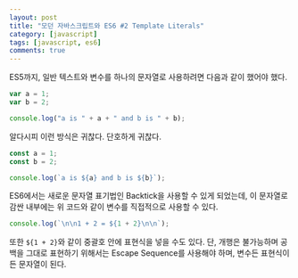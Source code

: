 ```yaml
---
layout: post
title: "모던 자바스크립트와 ES6 #2 Template Literals"
category: [javascript]
tags: [javascript, es6]
comments: true
---
```


ES5까지, 일반 텍스트와 변수를 하나의 문자열로 사용하려면 다음과 같이 했어야 했다.

```javascript
var a = 1;
var b = 2;

console.log("a is " + a + " and b is " + b);
```

알다시피 이런 방식은 귀찮다. 단호하게 귀찮다.

```javascript
const a = 1;
const b = 2;

console.log(`a is ${a} and b is ${b}`);
```

ES6에서는 새로운 문자열 표기법인 Backtick을 사용할 수 있게 되었는데, 이 문자열로 감싼 내부에는 위 코드와 같이 변수를 직접적으로 사용할 수 있다.

```javascript
console.log(`\n\n1 + 2 = ${1 + 2}\n\n`);
```

또한 `${1 + 2}`와 같이 중괄호 안에 표현식을 넣을 수도 있다. 단, 개행은 불가능하며 공백을 그대로 표현하기 위해서는 Escape Sequence를 사용해야 하며, 변수든 표현식이든 문자열이 된다.
